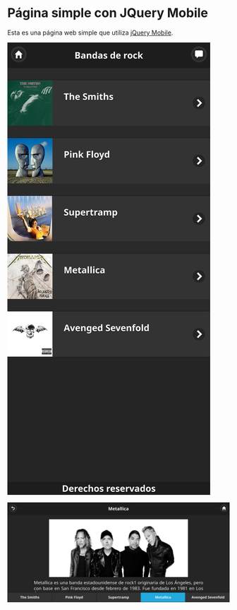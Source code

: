 # Página simple con JQuery Mobile

Esta es una página web simple que utiliza [jQuery Mobile](https://jquerymobile.com/).

![](screenshots/screenshot-1.png)

![](screenshots/screenshot-2.png)

